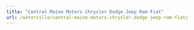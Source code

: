 ```yaml
---
title: "Central Maine Motors Chrysler Dodge Jeep Ram Fiat"
url: /waterville/central-maine-motors-chrysler-dodge-jeep-ram-fiat/
---
```

